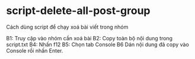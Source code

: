 # script-delete-all-post-group

Cách dùng script để chạy xoá bài viết trong nhóm

B1: Truy cập vào nhóm cần xoá bài
B2: Copy toàn bộ nội dung trong script.txt
B4: Nhấn f12
B5: Chọn tab Console
B6 Dán nội dung đã copy vào Console rồi nhấn Enter.
